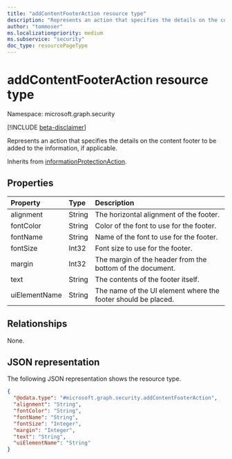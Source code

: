 ```yaml
---
title: "addContentFooterAction resource type"
description: "Represents an action that specifies the details on the content footer to be added to the information, if applicable."
author: "tommoser"
ms.localizationpriority: medium
ms.subservice: "security"
doc_type: resourcePageType
---
```


# addContentFooterAction resource type

Namespace: microsoft.graph.security

[!INCLUDE [beta-disclaimer](../../includes/beta-disclaimer.md)]

Represents an action that specifies the details on the content footer to be added to the information, if applicable.

Inherits from [informationProtectionAction](../resources/security-informationprotectionaction.md).

## Properties
| Property      | Type   | Description                                                   |
| :------------ | :----- | :------------------------------------------------------------ |
| alignment     | String | The horizontal alignment of the footer.                       |
| fontColor     | String | Color of the font to use for the footer.                      |
| fontName      | String | Name of the font to use for the footer.                       |
| fontSize      | Int32  | Font size to use for the footer.                              |
| margin        | Int32  | The margin of the header from the bottom of the document.     |
| text          | String | The contents of the footer itself.                            |
| uiElementName | String | The name of the UI element where the footer should be placed. |

## Relationships
None.

## JSON representation
The following JSON representation shows the resource type.
<!-- {
  "blockType": "resource",
  "@odata.type": "microsoft.graph.security.addContentFooterAction"
}
-->
``` json
{
  "@odata.type": "#microsoft.graph.security.addContentFooterAction",
  "alignment": "String",
  "fontColor": "String",
  "fontName": "String",
  "fontSize": "Integer",
  "margin": "Integer",
  "text": "String",
  "uiElementName": "String"
}
```

